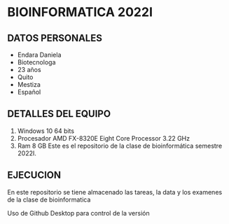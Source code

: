 # BIOINFORMATICA 2022I
## DATOS PERSONALES 
- Endara Daniela
- Biotecnologa
- 23 años
- Quito 
- Mestiza
- Español

## DETALLES DEL EQUIPO 
1. Windows 10 64 bits
2. Procesador AMD FX-8320E Eight Core Processor 3.22 GHz
3. Ram 8 GB
Este es el repositorio de la clase de bioinformática semestre 2022I.

## EJECUCION

En este repositorio se tiene almacenado las tareas, la data y los examenes de la clase de bioinformatica 

Uso de Github Desktop para control de la versión

